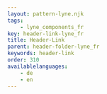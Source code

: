 ```yaml
---
layout: pattern-lyne.njk
tags: 
    - lyne_components_fr
key: header-link-lyne_fr
title: Header-Link
parent: header-folder-lyne_fr
keywords: header-link
order: 310
availablelanguages: 
    - de
    - en
---
```

